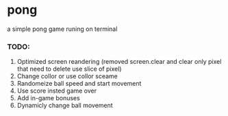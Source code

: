 # pong
a simple pong game runing on terminal


 ### TODO:
1. Optimized screen reandering
   (removed screen.clear and clear only pixel that need to delete use slice of pixel)
2. Change collor or use collor sceame
3. Randomeize ball speed and start movement
4. Use score insted game over
5. Add in-game bonuses
6. Dynamicly change ball movement

